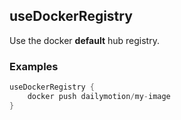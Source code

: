 ## useDockerRegistry

Use the docker **default** hub registry.

### Examples

```groovy
useDockerRegistry {
    docker push dailymotion/my-image
}
```
